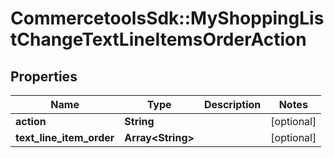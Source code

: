 # CommercetoolsSdk::MyShoppingListChangeTextLineItemsOrderAction

## Properties
Name | Type | Description | Notes
------------ | ------------- | ------------- | -------------
**action** | **String** |  | [optional] 
**text_line_item_order** | **Array&lt;String&gt;** |  | [optional] 

